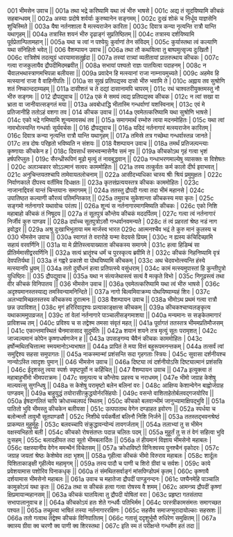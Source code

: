 001  भीमसेन उवाच ||
001a तथा भद्रे करिष्यामि यथा त्वं भीरु भाषसे |
001c अद्य तं सूदयिष्यामि कीचकं सहबान्धवम् ||
002a अस्याः प्रदोषे शर्वर्याः कुरुष्वानेन सङ्गमम् |
002c दुःखं शोकं च निर्धूय याज्ञसेनि शुचिस्मिते ||
003a यैषा नर्तनशाला वै मत्स्यराजेन कारिता |
003c दिवात्र कन्या नृत्यन्ति रात्रौ यान्ति यथागृहम् ||
004a तत्रास्ति शयनं भीरु दृढाङ्गं सुप्रतिष्ठितम् ||
004c तत्रास्य दर्शयिष्यामि पूर्वप्रेतान्पितामहान् ||
005a यथा च त्वां न पश्येयुः कुर्वाणां तेन संविदम् |
005c कुर्यास्तथा त्वं कल्याणि यथा संनिहितो भवेत् ||
006  वैशम्पायन उवाच ||
006a तथा तौ कथयित्वा तु बाष्पमुत्सृज्य दुःखितौ |
006c रात्रिशेषं तदत्युग्रं धारयामासतुर्हृदा ||
007a तस्यां रात्र्यां व्यतीतायां प्रातरुत्थाय कीचकः |
007c गत्वा राजकुलायैव द्रौपदीमिदमब्रवीत् ||
008a सभायां पश्यतो राज्ञः पातयित्वा पदाहनम् |
008c न चैवालभथास्त्राणमभिपन्ना बलीयसा ||
009a प्रवादेन हि मत्स्यानां राजा नाम्नायमुच्यते |
009c अहमेव हि मत्स्यानां राजा वै वाहिनीपतिः ||
010a सा सुखं प्रतिपद्यस्व दासो भीरु भवामि ते |
010c अह्नाय तव सुश्रोणि शतं निष्कान्ददाम्यहम् ||
011a दासीशतं च ते दद्यां दासानामपि चापरम् |
011c रथं चाश्वतरीयुक्तमस्तु नौ भीरु सङ्गमः ||
012  द्रौपद्युवाच ||
012a एकं मे समयं त्वद्य प्रतिपद्यस्व कीचक |
012c न त्वां सखा वा भ्राता वा जानीयात्सङ्गतं मया ||
013a अवबोधाद्धि भीतास्मि गन्धर्वाणां यशस्विनाम् |
013c एवं मे प्रतिजानीहि ततोऽहं वशगा तव |
014  कीचक उवाच ||
014a एवमेतत्करिष्यामि यथा सुश्रोणि भाषसे |
014c एको भद्रे गमिष्यामि शून्यमावसथं तव ||
015a समागमार्थं रम्भोरु त्वया मदनमोहितः |
015c यथा त्वां नावभोत्स्यन्ति गन्धर्वाः सूर्यवर्चसः ||
016  द्रौपद्युवाच ||
016a यदिदं नर्तनागारं मत्स्यराजेन कारितम् |
016c दिवात्र कन्या नृत्यन्ति रात्रौ यान्ति यथागृहम् ||
017a तमिस्रे तत्र गच्छेथा गन्धर्वास्तन्न जानते |
017c तत्र दोषः परिहृतो भविष्यति न संशयः ||
018  वैशम्पायन उवाच ||
018a तमर्थं प्रतिजल्पन्त्याः कृष्णायाः कीचकेन ह |
018c दिवसार्धं समभवन्मासेनैव समं नृप ||
019a कीचकोऽथ गृहं गत्वा भृशं हर्षपरिप्लुतः |
019c सैरन्ध्रीरूपिणं मूढो मृत्युं तं नावबुद्धवान् ||
020a गन्धाभरणमाल्येषु व्यासक्तः स विशेषतः |
020c अलञ्चकार सोऽऽत्मानं सत्वरः काममोहितः ||
021a तस्य तत्कुर्वतः कर्म कालो दीर्घ इवाभवत् |
021c अनुचिन्तयतश्चापि तामेवायतलोचनाम् ||
022a आसीदभ्यधिका चास्य श्रीः श्रियं प्रमुमुक्षतः |
022c निर्वाणकाले दीपस्य वर्तीमिव दिधक्षतः ||
023a कृतसंप्रत्ययस्तत्र कीचकः काममोहितः |
023c नाजानाद्दिवसं यान्तं चिन्तयानः समागमम् ||
024a ततस्तु द्रौपदी गत्वा तदा भीमं महानसे |
024c उपातिष्ठत कल्याणी कौरव्यं पतिमन्तिकात् ||
025a तमुवाच सुकेशान्ता कीचकस्य मया कृतः |
025c सङ्गमो नर्तनागारे यथावोचः परंतप ||
026a शून्यं स नर्तनागारमागमिष्यति कीचकः |
026c एको निशि महाबाहो कीचकं तं निषूदय ||
027a तं सूतपुत्रं कौन्तेय कीचकं मददर्पितम् |
027c गत्वा त्वं नर्तनागारं निर्जीवं कुरु पाण्डव ||
028a दर्पाच्च सूतपुत्रोऽसौ गन्धर्वानवमन्यते |
028c तं त्वं प्रहरतां श्रेष्ठ नडं नाग इवोद्धर ||
029a अश्रु दुःखाभिभूताया मम मार्जस्व भारत
029c आत्मनश्चैव भद्रं ते कुरु मानं कुलस्य च
030  भीमसेन उवाच ||
030a स्वागतं ते वरारोहे यन्मा वेदयसे प्रियम् |
030c न ह्यस्य कंचिदिच्छामि सहायं वरवर्णिनि ||
031a या मे प्रीतिस्त्वयाख्याता कीचकस्य समागमे |
031c हत्वा हिडिम्बं सा प्रीतिर्ममासीद्वरवर्णिनि ||
032a सत्यं भ्रातॄंश्च धर्मं च पुरस्कृत्य ब्रवीमि ते |
032c कीचकं निहनिष्यामि वृत्रं देवपतिर्यथा ||
033a तं गह्वरे प्रकाशे वा पोथयिष्यामि कीचकम् |
033c अथ चेदवभोत्स्यन्ति हंस्ये मत्स्यानपि ध्रुवम् ||
034a ततो दुर्योधनं हत्वा प्रतिपत्स्ये वसुंधराम् |
034c कामं मत्स्यमुपास्तां हि कुन्तीपुत्रो युधिष्ठिरः ||
035  द्रौपद्युवाच ||
035a यथा न संत्यजेथास्त्वं सत्यं वै मत्कृते विभो |
035c निगूढस्त्वं तथा वीर कीचकं विनिपातय ||
036  भीमसेन उवाच ||
036a एवमेतत्करिष्यामि यथा त्वं भीरु भाषसे |
036c अदृश्यमानस्तस्याद्य तमस्विन्यामनिन्दिते ||
037a नागो बिल्वमिवाक्रम्य पोथयिष्याम्यहं शिरः |
037c अलभ्यामिच्छतस्तस्य कीचकस्य दुरात्मनः ||
038  वैशम्पायन उवाच ||
038a भीमोऽथ प्रथमं गत्वा रात्रौ छन्न उपाविशत् |
038c मृगं हरिरिवादृश्यः प्रत्याकाङ्क्षत्स कीचकम् ||
039a कीचकश्चाप्यलङ्कृत्य यथाकाममुपाव्रजत् |
039c तां वेलां नर्तनागारे पाञ्चालीसङ्गमाशया ||
040a मन्यमानः स सङ्केतमागारं प्राविशच्च तम् |
040c प्रविश्य च स तद्वेश्म तमसा संवृतं महत् ||
041a पूर्वागतं ततस्तत्र भीममप्रतिमौजसम् |
041c एकान्तमास्थितं चैनमाससाद सुदुर्मतिः ||
042a शयानं शयने तत्र मृत्युं सूतः परामृशत् |
042c जाज्वल्यमानं कोपेन कृष्णाधर्षणजेन ह ||
043a उपसङ्गम्य चैवैनं कीचकः काममोहितः |
043c हर्षोन्मथितचित्तात्मा स्मयमानोऽभ्यभाषत ||
044a प्रापितं ते मया वित्तं बहुरूपमनन्तकम् |
044a तत्सर्वं त्वां समुद्दिश्य सहसा समुपागतः ||
045a नाकस्मान्मां प्रशंसन्ति सदा गृहगताः स्त्रियः |
045c सुवासा दर्शनीयश्च नान्योऽस्ति त्वादृशः पुमान् ||
046  भीमसेन उवाच ||
046a दिष्ट्या त्वं दर्शनीयोऽसि दिष्ट्यात्मानं प्रशंससि |
046c ईदृशस्तु त्वया स्पर्शः स्पृष्टपूर्वो न कर्हिचित् ||
047  वैशम्पायन उवाच ||
047a इत्युक्त्वा तं महाबाहुर्भीमो भीमपराक्रमः |
047c समुत्पत्य च कौन्तेयः प्रहस्य च नराधमम् |
047e भीमो जग्राह केशेषु माल्यवत्सु सुगन्धिषु ||
048a स केशेषु परामृष्टो बलेन बलिनां वरः |
048c आक्षिप्य केशान्वेगेन बाह्वोर्जग्राह पाण्डवम् ||
049a बाहुयुद्धं तयोरासीत्क्रुद्धयोर्नरसिंहयोः |
049c वसन्ते वाशिताहेतोर्बलवद्गजयोरिव ||
050a ईषदागलितं चापि क्रोधाच्चलपदं स्थितम् |
050c कीचको बलवान्भीमं जानुभ्यामाक्षिपद्भुवि ||
051a पातितो भुवि भीमस्तु कीचकेन बलीयसा |
051c उत्पपाताथ वेगेन दण्डाहत इवोरगः ||
052a स्पर्धया च बलोन्मत्तौ तावुभौ सूतपाण्डवौ |
052c निशीथे पर्यकर्षेतां बलिनौ निशि निर्जने ||
053a ततस्तद्भवनश्रेष्ठं प्राकम्पत मुहुर्मुहुः |
053c बलवच्चापि संक्रुद्धावन्योन्यं तावगर्जताम् ||
054a तलाभ्यां तु स भीमेन वक्षस्यभिहतो बली |
054c कीचको रोषसंतप्तः पदान्न चलितः पदम् ||
055a मुहूर्तं तु स तं वेगं सहित्वा भुवि दुःसहम् |
055c बलादहीयत तदा सूतो भीमबलार्दितः ||
056a तं हीयमानं विज्ञाय भीमसेनो महाबलः |
056c वक्षस्यानीय वेगेन ममन्थैनं विचेतसम् ||
057a क्रोधाविष्टो विनिःश्वस्य पुनश्चैनं वृकोदरः |
057c जग्राह जयतां श्रेष्ठः केशेष्वेव तदा भृशम् ||
058a गृहीत्वा कीचकं भीमो विरुराव महाबलः |
058c शार्दूलः पिशिताकाङ्क्षी गृहीत्वेव महामृगम् ||
059a तस्य पादौ च पाणी च शिरो ग्रीवां च सर्वशः |
059c काये प्रवेशयामास पशोरिव पिनाकधृक् ||
060a तं संमथितसर्वाङ्गं मांसपिण्डोपमं कृतम् |
060c  कृष्णायै दर्शयामास भीमसेनो महाबलः ||
061a उवाच च महातेजा द्रौपदीं पाण्डुनन्दनः |
061c पश्यैनमेहि पाञ्चालि कामुकोऽयं यथा कृतः ||
062a तथा स कीचकं हत्वा गत्वा रोषस्य वै शमम् |
062c आमन्त्र्य द्रौपदीं कृष्णां क्षिप्रमायान्महानसम् ||
063a कीचकं घातयित्वा तु द्रौपदी योषितां वरा  |
063c प्रहृष्टा गतसंतापा सभापालानुवाच ह ||
064a कीचकोऽयं हतः शेते गन्धर्वैः पतिभिर्मम |
064c परस्त्रीकामसंमत्तः समागच्छत पश्यत ||
065a तच्छ्रुत्वा भाषितं तस्या नर्तनागाररक्षिणः |
065c सहसैव समाजग्मुरादायोल्काः सहस्रशः ||
066a ततो गत्वाथ तद्वेश्म कीचकं विनिपातितम् |
066c गतासुं ददृशुर्भूमौ रुधिरेण समुक्षितम् ||
067a क्वास्य ग्रीवा क्व चरणौ क्व पाणी क्व शिरस्तथा |
067c इति स्म तं परीक्षन्ते गन्धर्वेण हतं तदा ||

